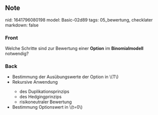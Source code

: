 ## Note
nid: 1641796080198
model: Basic-02d89
tags: 05_bewertung, checklater
markdown: false

### Front
Welche Schritte sind zur Bewertung einer <b>Option</b> im
<b>Binomialmodell</b> notwendig?

### Back
<ul><li>Bestimmung der Ausübungswerte der Option in \(T\)</li><li>Rekursive Anwendung</li><ul><li>des Duplikationsprinzips</li><li>des Hedgingprinzips</li><li>risikoneutraler Bewertung</li></ul><li>Bestimmung Optionswert in \(t=0\)</li></ul>

